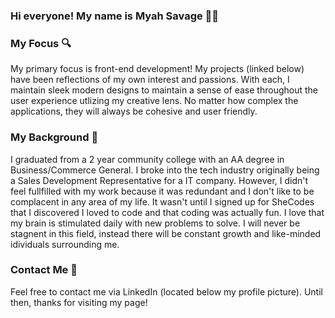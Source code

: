 ### Hi everyone! My name is Myah Savage 👋🏽

### My Focus 🔍
My primary focus is front-end development! My projects (linked below) have been reflections of my own interest and passions. With each, I maintain sleek modern designs to maintain a sense of ease throughout the user experience utlizing my creative lens. No matter how complex the applications, they will always be cohesive and user friendly.

### My Background 👣
I graduated from a 2 year community college with an AA degree in Business/Commerce General. I broke into the tech industry originally being a Sales Development Representative for a IT company. However, I didn't feel fullfilled with my work because it was redundant and I don't like to be complacent in any area of my life. It wasn't until I signed up for SheCodes that I discovered I loved to code and that coding was actually fun. I love that my brain is stimulated daily with new problems to solve. I will never be stagnent in this field, instead there will be constant growth and like-minded idividuals surrounding me.

### Contact Me 📲
Feel free to contact me via LinkedIn (located below my profile picture). Until then, thanks for visiting my page!

